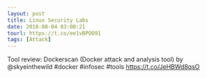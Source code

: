```yaml
---
layout: post
title: Linux Security Labs
date: 2018-08-04 03:00:21
tourl: https://t.co/ee1vBPOO91
tags: [Attack]
---
```

Tool review: Dockerscan (Docker attack and analysis tool) by @skyeinthewild #docker #infosec #tools https://t.co/JeHBWd8qsO